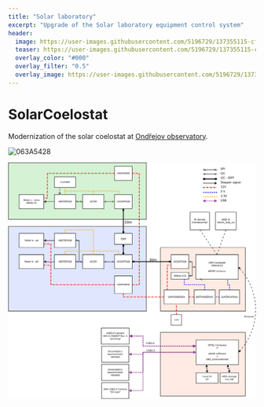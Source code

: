 ```yaml
---
title: "Solar laboratory"
excerpt: "Upgrade of the Solar laboratory equipment control system"
header:
  image: https://user-images.githubusercontent.com/5196729/137355115-cf9eb661-e31b-4ef6-95f3-e5d5069c5711.jpg
  teaser: https://user-images.githubusercontent.com/5196729/137355115-cf9eb661-e31b-4ef6-95f3-e5d5069c5711.jpg
  overlay_color: "#000"
  overlay_filter: "0.5"
  overlay_image: https://user-images.githubusercontent.com/5196729/137355115-cf9eb661-e31b-4ef6-95f3-e5d5069c5711.jpg
---
```


# SolarCoelostat
Modernization of the solar coelostat at [Ondřejov observatory](https://en.wikipedia.org/wiki/Ond%C5%99ejov_Observatory).


![063A5428](https://user-images.githubusercontent.com/5196729/137355115-cf9eb661-e31b-4ef6-95f3-e5d5069c5711.jpg)


![structure](doc/structure.png)
